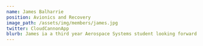 ```yaml
---
name: James Balharrie
position: Avionics and Recovery
image_path: /assets/img/members/james.jpg
twitter: CloudCannonApp
blurb: James ia a third year Aerospace Systems student looking forward to lead the team through the design of the avionics and recovery systems on our rocket.
---
```

